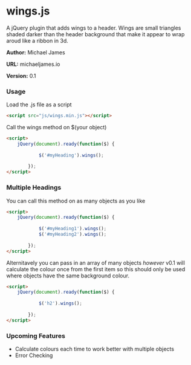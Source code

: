 # wings.js
A jQuery plugin that adds wings to a header.
Wings are small triangles shaded darker than the header background that make it appear to wrap aroud like a ribbon in 3d.

**Author:** Michael James

**URL:** michaeljames.io

**Version:** 0.1


### Usage

Load the .js file as a script
```html
<script src="js/wings.min.js"></script>
```

Call the wings method on $(your object)
```html
<script>
	jQuery(document).ready(function($) {
          
        	$('#myHeading').wings();
          
        });
</script>
```

### Multiple Headings
You can call this method on as many objects as you like
```html
<script>
	jQuery(document).ready(function($) {
          
        	$('#myHeading1').wings();
        	$('#myHeading2').wings();
          
        });
</script>
```

Alternitavely you can pass in an array of many objects *however* v0.1 will calculate the colour once from the first item so this should only be used where objects have the same background colour.
```html
<script>
	jQuery(document).ready(function($) {
          
        	$('h2').wings();
   
        });
</script>
```

### Upcoming Features
* Calculate colours each time to work better with multiple objects
* Error Checking
